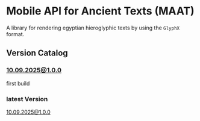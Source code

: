 # Mobile API for Ancient Texts (MAAT)
A library for rendering egyptian hieroglyphic texts by using the `GlyphX` format.

## Version Catalog
### 10.09.2025@1.0.0
first build
### latest Version
10.09.2025@1.0.0
